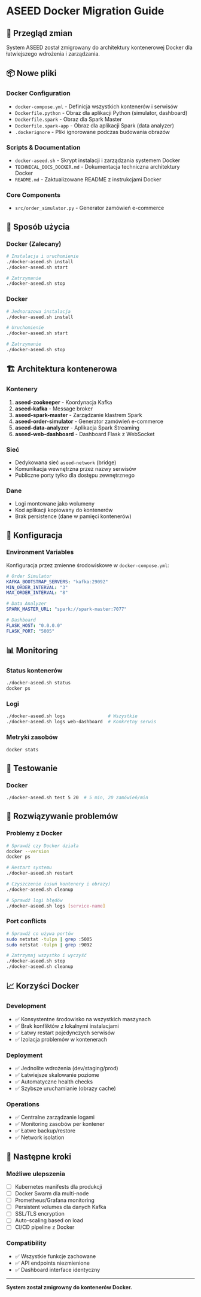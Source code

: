# ASEED Docker Migration Guide

## 🐳 Przegląd zmian

System ASEED został zmigrowany do architektury kontenerowej Docker dla łatwiejszego wdrożenia i zarządzania.

## 📦 Nowe pliki

### Docker Configuration
- `docker-compose.yml` - Definicja wszystkich kontenerów i serwisów
- `Dockerfile.python` - Obraz dla aplikacji Python (simulator, dashboard)
- `Dockerfile.spark` - Obraz dla Spark Master
- `Dockerfile.spark-app` - Obraz dla aplikacji Spark (data analyzer)
- `.dockerignore` - Pliki ignorowane podczas budowania obrazów

### Scripts & Documentation
- `docker-aseed.sh` - Skrypt instalacji i zarządzania systemem Docker
- `TECHNICAL_DOCS_DOCKER.md` - Dokumentacja techniczna architektury Docker
- `README.md` - Zaktualizowane README z instrukcjami Docker

### Core Components  
- `src/order_simulator.py` - Generator zamówień e-commerce

## 🔄 Sposób użycia

### Docker (Zalecany)
```bash
# Instalacja i uruchomienie
./docker-aseed.sh install
./docker-aseed.sh start

# Zatrzymanie
./docker-aseed.sh stop
```

### Docker
```bash
# Jednorazowa instalacja
./docker-aseed.sh install

# Uruchomienie
./docker-aseed.sh start

# Zatrzymanie
./docker-aseed.sh stop
```

## 🏗️ Architektura kontenerowa

### Kontenery
1. **aseed-zookeeper** - Koordynacja Kafka
2. **aseed-kafka** - Message broker
3. **aseed-spark-master** - Zarządzanie klastrem Spark  
4. **aseed-order-simulator** - Generator zamówień e-commerce
5. **aseed-data-analyzer** - Aplikacja Spark Streaming
6. **aseed-web-dashboard** - Dashboard Flask z WebSocket

### Sieć
- Dedykowana sieć `aseed-network` (bridge)
- Komunikacja wewnętrzna przez nazwy serwisów
- Publiczne porty tylko dla dostępu zewnętrznego

### Dane
- Logi montowane jako wolumeny
- Kod aplikacji kopiowany do kontenerów
- Brak persistence (dane w pamięci kontenerów)

## 🔧 Konfiguracja

### Environment Variables
Konfiguracja przez zmienne środowiskowe w `docker-compose.yml`:

```yaml
# Order Simulator
KAFKA_BOOTSTRAP_SERVERS: "kafka:29092"
MIN_ORDER_INTERVAL: "3"
MAX_ORDER_INTERVAL: "8"

# Data Analyzer
SPARK_MASTER_URL: "spark://spark-master:7077"

# Dashboard
FLASK_HOST: "0.0.0.0"
FLASK_PORT: "5005"
```

## 📊 Monitoring

### Status kontenerów
```bash
./docker-aseed.sh status
docker ps
```

### Logi
```bash
./docker-aseed.sh logs                # Wszystkie
./docker-aseed.sh logs web-dashboard  # Konkretny serwis
```

### Metryki zasobów
```bash
docker stats
```

## 🧪 Testowanie

### Docker
```bash
./docker-aseed.sh test 5 20  # 5 min, 20 zamówień/min
```

## 🐛 Rozwiązywanie problemów

### Problemy z Docker
```bash
# Sprawdź czy Docker działa
docker --version
docker ps

# Restart systemu
./docker-aseed.sh restart

# Czyszczenie (usuń kontenery i obrazy)
./docker-aseed.sh cleanup

# Sprawdź logi błędów
./docker-aseed.sh logs [service-name]
```

### Port conflicts
```bash
# Sprawdź co używa portów
sudo netstat -tulpn | grep :5005
sudo netstat -tulpn | grep :9092

# Zatrzymaj wszystko i wyczyść
./docker-aseed.sh stop
./docker-aseed.sh cleanup
```

## 📈 Korzyści Docker

### Development
- ✅ Konsystentne środowisko na wszystkich maszynach
- ✅ Brak konfliktów z lokalnymi instalacjami
- ✅ Łatwy restart pojedynczych serwisów
- ✅ Izolacja problemów w kontenerach

### Deployment  
- ✅ Jednolite wdrożenia (dev/staging/prod)
- ✅ Łatwiejsze skalowanie poziome
- ✅ Automatyczne health checks
- ✅ Szybsze uruchamianie (obrazy cache)

### Operations
- ✅ Centralne zarządzanie logami
- ✅ Monitoring zasobów per kontener
- ✅ Łatwe backup/restore
- ✅ Network isolation

## 🔮 Następne kroki

### Możliwe ulepszenia
- [ ] Kubernetes manifests dla produkcji
- [ ] Docker Swarm dla multi-node
- [ ] Prometheus/Grafana monitoring
- [ ] Persistent volumes dla danych Kafka
- [ ] SSL/TLS encryption
- [ ] Auto-scaling based on load
- [ ] CI/CD pipeline z Docker

### Compatibility
- ✅ Wszystkie funkcje zachowane
- ✅ API endpoints niezmienione
- ✅ Dashboard interface identyczny

---

**System został zmigrowny do kontenerów Docker.**
